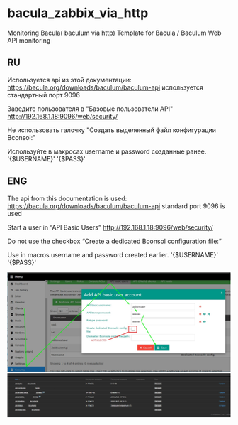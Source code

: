# bacula_zabbix_via_http
Monitoring Bacula( baculum via http)
Template for Bacula / Baculum  Web API monitoring

## RU
Используется api из этой документации:
https://bacula.org/downloads/baculum/baculum-api
используется стандартный порт 9096

Заведите пользователя в "Базовые пользователи API"
http://192.168.1.18:9096/web/security/

Не использовать галочку "Создать выделенный файл конфигурации Bconsol:"

Используйте в макросах username и password созданные ранее.
'{$USERNAME}' '{$PASS}'


          
## ENG
The api from this documentation is used:
https://bacula.org/downloads/baculum/baculum-api
standard port 9096 is used

Start a user in “API Basic Users”
http://192.168.1.18:9096/web/security/

Do not use the checkbox “Create a dedicated Bconsol configuration file:”

Use in macros username and password created earlier.
'{$USERNAME}' '{$PASS}'

![alt text](zabbix_user_add.jpg)
![alt text](zabbix_status.jpg)
